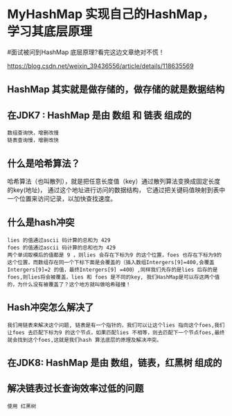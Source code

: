 # MyHashMap 实现自己的HashMap，学习其底层原理

#面试被问到HashMap 底层原理?看完这边文章绝对不慌！
	
https://blog.csdn.net/weixin_39436556/article/details/118635569

## HashMap 其实就是做存储的，做存储的就是数据结构

## 在JDK7 : HashMap 是由 数组 和 链表 组成的
    
    数组查询快，增删改慢
    链表查询慢，增删改快

## 什么是哈希算法？
   
   哈希算法（也叫散列），就是把任意长度值（key）通过散列算法变换成固定长度的key(地址)， 通过这个地址进行访问的数据结构，
   它通过把关键码值映射到表中一个位置来访问记录，以加快查找速度。

## 什么是hash冲突
    
    lies 的值通过ascii 码计算的总和为 429
    foes 的值通过ascii 码计算的总和也为 429
    两个单词取模后的值都是 9 ，则lies 会存在下标为9 的这个位置，foes 也存在下标为9的这个位置，而数组存在同一个下标下面是会覆盖的（插入数组Intergers[9]=400,会覆盖Intergers[9]=2 的值，最终Intergers[9] =400）,同样我们先存的是lies 后存的是foes,则lies将会被覆盖，lies 和 foes 是不同的key, 我们HashMap是可以存这两个值的，为什么没有被覆盖了？这个地方就叫做哈希碰撞！

## Hash冲突怎么解决了
  
    我们用链表来解决这个问题, 链表是有一个指针的，我们可以让这个lies 指向这个foes,我们让foes 去匹配下标为9 的这个节点，如果匹配lies 不相等，则去匹配下一个节点foes,最终就会找到这个foes,这就是我们hash 算法底层的原理及解决冲突。

## 在JDK8: HashMap 是由 数组，链表，红黑树 组成的

## 解决链表过长查询效率过低的问题

    使用 红黑树

